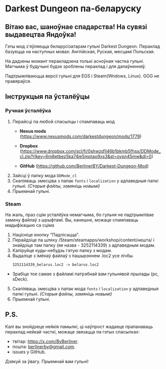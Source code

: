 # Darkest Dungeon па-беларуску
## Вітаю вас, шаноўнае спадарства! На сувязі выдавецтва Яндоўка!
Гэты мод з'яўляецца беларусізатарам гульні Darkest Dungeon.
Пераклад базуецца на наступных мовах: Англійская, Руская, месцамі Польская.

На дадзены момант перакладзена толькі асноўная частка гульні. Магчыма ў будучыні будзе зроблены пераклад і для дапаўненняў.

Падтрымліваюцца версіі гульні для EGS і Steam(Wndows, Linux). GOG не правяраўся. 

## Інструкцыя па ўсталёўцы
### Ручная ўсталёўка
1. Перайсці па любой спасылцы і спампаваць мод 
    - __Nexus mods__ (https://www.nexusmods.com/darkestdungeon/mods/1779)

    - __Dropbox__ (https://www.dropbox.com/scl/fi/0shwzd1i46b1bkmb5fhsx/DDMode_cl.zip?rlkey=6m8etbez5ka74ie5mptao9xs3&st=oypn45mw&dl=0)

    - __GitHub__ (https://github.com/BerlinerBY/Darkest-Dungeon-Mod)
2. Зайсці ў папку мода `DDMode_cl` 
3. Скапіяваць змесціва з папак `fonts` і `localization` у адпаведныя папкі гульні. _(Старыя файлы, замяніць новымі)_
4. Прыемнай гульні.

### __Steam__
На жаль, праз сцім усталёўка немагчыма, бо гульня не падтрымлівае замену файлаў з шрыфтамі. Вы, канешне, можаце спампаваць мадыфікацыю са сціма 

1. Націсніце кнопку "Падпісацца".
2. Перайдзіце па шляху /Steam/steamapps/workshop/content/нешта/ і знайдзіце там папку (яе назва - 3252114339) з адпаведным модам.
3. Капіруйце куды-небудзь гэтую папку з модам.
4. Выдаліце з імёнаў файлаў з пашырэннем .loc2 усе лічбы.
    ```
    3252114339_belarus.loc2 -> belarus.loc2
    ```
- Зрабіце тое самае з файламі патрэбнай вам гульнявой прылады (pc, sDeck).
5. Скапіяваць змесціва з папак мода `fonts` і `localization` у адпаведныя папкі гульні. _(Старыя файлы, замяніць новымі)_
6. Прыемнай гульні.

## P.S.
Калі вы знойдзеце нейкія памылкі, ці наўпрост жадаеце прапанаваць пераклад нейкай часткі, можаце звязацца па гэтых спасылках: 
- твітар: https://x.com/ByBerliner.
- пошта: berlinerby@gmail.com.
- issues у GitHub.

Дзякуй за ўвагу. Прыемнай вам гульні!
